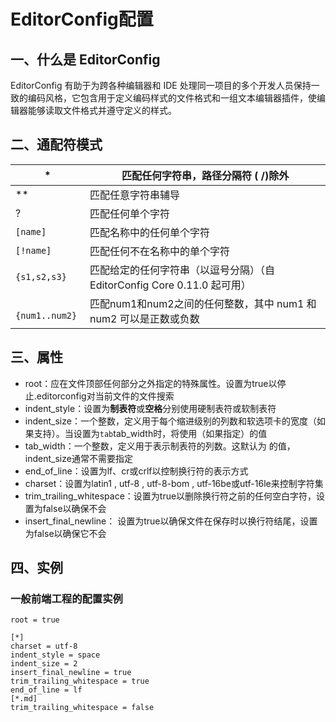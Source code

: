 # EditorConfig配置
## 一、什么是 EditorConfig
EditorConfig 有助于为跨各种编辑器和 IDE 处理同一项目的多个开发人员保持一致的编码风格，它包含用于定义编码样式的文件格式和一组文本编辑器插件，使编辑器能够读取文件格式并遵守定义的样式。
## 二、通配符模式
| * | 匹配任何字符串，路径分隔符 ( /)除外 |
| --- | --- |
| ** | 匹配任意字符串辅导 |
| ? | 匹配任何单个字符 |
| `[name]` | 匹配名称中的任何单个字符 |
| `[!name]` | 匹配任何不在名称中的单个字符 |
| `{s1,s2,s3}` | 匹配给定的任何字符串（以逗号分隔）（自 EditorConfig Core 0.11.0 起可用） |
|` {num1..num2}` | 匹配num1和num2之间的任何整数，其中 num1 和 num2 可以是正数或负数 |

## 三、属性

- root：应在文件顶部任何部分之外指定的特殊属性。设置为true以停止.editorconfig对当前文件的文件搜索
- indent_style：设置为**制表符**或**空格**分别使用硬制表符或软制表符
- indent_size：一个整数，定义用于每个缩进级别的列数和软选项卡的宽度（如果支持）。当设置为`tab`tab_width时，将使用（如果指定）的值
- tab_width：一个整数，定义用于表示制表符的列数。这默认为 的值，indent_size通常不需要指定
- end_of_line：设置为lf、cr或crlf以控制换行符的表示方式
- charset：设置为latin1 , utf-8 , utf-8-bom , utf-16be或utf-16le来控制字符集
- trim_trailing_whitespace：设置为true以删除换行符之前的任何空白字符，设置为false以确保不会
- insert_final_newline： 设置为true以确保文件在保存时以换行符结尾，设置为false以确保它不会
## 四、实例
### 一般前端工程的配置实例
```
root = true

[*]
charset = utf-8
indent_style = space
indent_size = 2
insert_final_newline = true
trim_trailing_whitespace = true
end_of_line = lf
[*.md]
trim_trailing_whitespace = false
```
